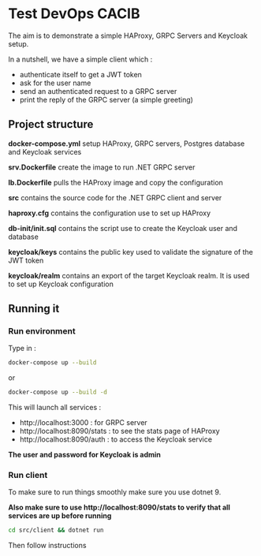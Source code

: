 # Test DevOps CACIB

The aim is to demonstrate a simple HAProxy, GRPC Servers and Keycloak setup.

In a nutshell, we have a simple client which :
- authenticate itself to get a JWT token
- ask for the user name
- send an authenticated request to a GRPC server
- print the reply of the GRPC server (a simple greeting)

## Project structure

**docker-compose.yml** setup HAProxy, GRPC servers, Postgres database and Keycloak services

**srv.Dockerfile** create the image to run .NET GRPC server

**lb.Dockerfile** pulls the HAProxy image and copy the configuration

**src** contains the source code for the .NET GRPC client and server

**haproxy.cfg** contains the configuration use to set up HAProxy

**db-init/init.sql** contains the script use to create the Keycloak user and database

**keycloak/keys** contains the public key used to validate the signature of the JWT token

**keycloak/realm** contains an export of the target Keycloak realm. It is used to set up Keycloak configuration


## Running it

### Run environment

Type in :

```bash
docker-compose up --build
```

or

```bash
docker-compose up --build -d
```

This will launch all services :
- http://localhost:3000 : for GRPC server
- http://localhost:8090/stats : to see the stats page of HAProxy
- http://localhost:8090/auth : to access the Keycloak service

__The user and password for Keycloak is admin__

### Run client

To make sure to run things smoothly make sure you use dotnet 9.

**Also make sure to use http://localhost:8090/stats to verify that all services are up before running**

```bash
cd src/client && dotnet run
```

Then follow instructions
